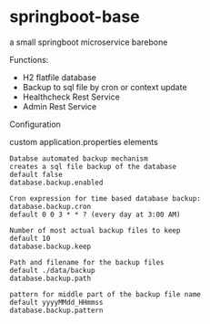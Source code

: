 # springboot-base

a small springboot microservice barebone

Functions:

- H2 flatfile database
- Backup to sql file by cron or context update
- Healthcheck Rest Service
- Admin Rest Service

Configuration

custom application.properties elements

```
Databse automated backup mechanism 
creates a sql file backup of the database
default false
database.backup.enabled
```

```
Cron expression for time based database backup:
database.backup.cron
default 0 0 3 * * ? (every day at 3:00 AM)
```

```
Number of most actual backup files to keep
default 10
database.backup.keep
```

```
Path and filename for the backup files
default ./data/backup
database.backup.path
```

```
pattern for middle part of the backup file name
default yyyyMMdd_HHmmss
database.backup.pattern
```